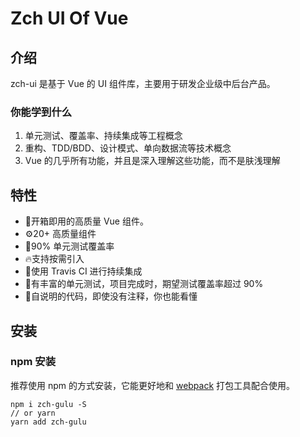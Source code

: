 # Zch UI Of Vue

## 介绍
zch-ui 是基于 Vue 的 UI 组件库，主要用于研发企业级中后台产品。

### 你能学到什么
1. 单元测试、覆盖率、持续集成等工程概念
2. 重构、TDD/BDD、设计模式、单向数据流等技术概念
3. Vue 的几乎所有功能，并且是深入理解这些功能，而不是肤浅理解

## 特性

- 🥳开箱即用的高质量 Vue 组件。
- ⚙️20+ 高质量组件
- 🔧90% 单元测试覆盖率
- 🔥支持按需引入
- 🚀使用 Travis CI 进行持续集成
- 👹有丰富的单元测试，项目完成时，期望测试覆盖率超过 90%
- 🌵自说明的代码，即使没有注释，你也能看懂

## 安装
### npm 安装
推荐使用 npm 的方式安装，它能更好地和 [webpack](https://webpack.js.org/) 打包工具配合使用。
```
npm i zch-gulu -S
// or yarn
yarn add zch-gulu
```
